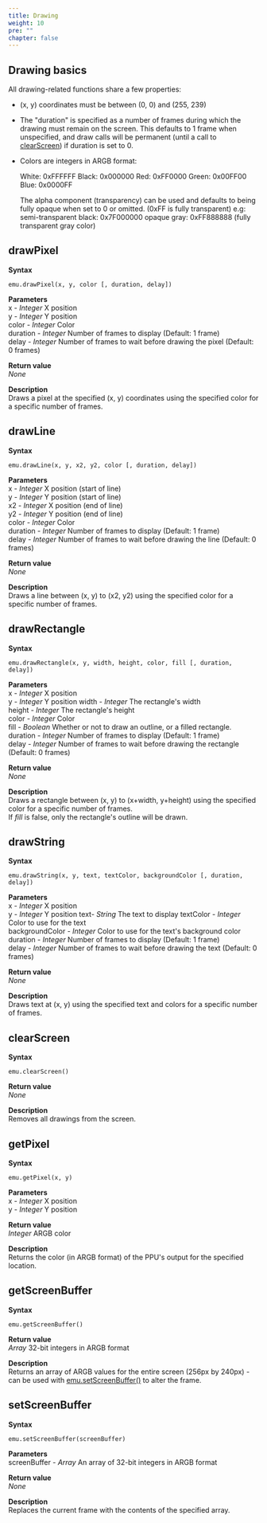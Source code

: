 ```yaml
---
title: Drawing
weight: 10
pre: ""
chapter: false
---
```


## Drawing basics ##

All drawing-related functions share a few properties:  
- (x, y) coordinates must be between (0, 0) and (255, 239)  
- The "duration" is specified as a number of frames during which the drawing must remain on the screen. This defaults to 1 frame when unspecified, and draw calls will be permanent (until a call to [clearScreen](#clearscreen)) if duration is set to 0.   
- Colors are integers in ARGB format:

    White: 0xFFFFFF
	Black: 0x000000
	Red: 0xFF0000
	Green: 0x00FF00
	Blue: 0x0000FF
	
	The alpha component (transparency) can be used and defaults to being fully opaque when set to 0 or omitted. (0xFF is fully transparent)
	e.g: 
      semi-transparent black: 0x7F000000
      opaque gray: 0xFF888888 (fully transparent gray color) 

## drawPixel ##

**Syntax**  

    emu.drawPixel(x, y, color [, duration, delay])

**Parameters**  
x - *Integer* X position  
y - *Integer* Y position    
color - *Integer* Color  
duration - *Integer* Number of frames to display (Default: 1 frame)  
delay - *Integer* Number of frames to wait before drawing the pixel (Default: 0 frames)

**Return value**  
*None*

**Description**  
Draws a pixel at the specified (x, y) coordinates using the specified color for a specific number of frames.

## drawLine ##

**Syntax**  

    emu.drawLine(x, y, x2, y2, color [, duration, delay])

**Parameters**  
x - *Integer* X position (start of line)  
y - *Integer* Y position (start of line)  
x2 - *Integer* X position (end of line)  
y2 - *Integer* Y position (end of line)  
color - *Integer* Color  
duration - *Integer* Number of frames to display (Default: 1 frame)  
delay - *Integer* Number of frames to wait before drawing the line (Default: 0 frames)

**Return value**  
*None*

**Description**  
Draws a line between (x, y) to (x2, y2) using the specified color for a specific number of frames.

## drawRectangle ##

**Syntax**  

    emu.drawRectangle(x, y, width, height, color, fill [, duration, delay])

**Parameters**  
x - *Integer* X position  
y - *Integer* Y position
width - *Integer* The rectangle's width  
height - *Integer* The rectangle's height  
color - *Integer* Color  
fill - *Boolean* Whether or not to draw an outline, or a filled rectangle.  
duration - *Integer* Number of frames to display (Default: 1 frame)  
delay - *Integer* Number of frames to wait before drawing the rectangle (Default: 0 frames)

**Return value**  
*None*

**Description**  
Draws a rectangle between (x, y) to (x+width, y+height) using the specified color for a specific number of frames.  
If *fill* is false, only the rectangle's outline will be drawn.

## drawString ##

**Syntax**  

    emu.drawString(x, y, text, textColor, backgroundColor [, duration, delay])

**Parameters**  
x - *Integer* X position  
y - *Integer* Y position
text- *String* The text to display
textColor - *Integer* Color to use for the text  
backgroundColor - *Integer* Color to use for the text's background color  
duration - *Integer* Number of frames to display (Default: 1 frame)  
delay - *Integer* Number of frames to wait before drawing the text (Default: 0 frames)

**Return value**  
*None*

**Description**  
Draws text at (x, y) using the specified text and colors for a specific number of frames.  


## clearScreen ##

**Syntax**  

    emu.clearScreen()

**Return value**  
*None*

**Description**  
Removes all drawings from the screen.  


## getPixel ##

**Syntax**  

    emu.getPixel(x, y)

**Parameters**  
x - *Integer* X position  
y - *Integer* Y position    

**Return value**  
*Integer* ARGB color

**Description**  
Returns the color (in ARGB format) of the PPU's output for the specified location.


## getScreenBuffer ##

**Syntax**  

    emu.getScreenBuffer()

**Return value**  
*Array* 32-bit integers in ARGB format

**Description**  
Returns an array of ARGB values for the entire screen (256px by 240px) - can be used with [emu.setScreenBuffer()](#setscreenbuffer) to alter the frame.


## setScreenBuffer ##

**Syntax**  

    emu.setScreenBuffer(screenBuffer)

**Parameters**  
screenBuffer - *Array* An array of 32-bit integers in ARGB format
	
**Return value**  
*None*

**Description**  
Replaces the current frame with the contents of the specified array.


